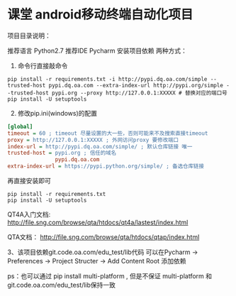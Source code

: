 # 课堂 android移动终端自动化项目

项目目录说明：


推荐语言 Python2.7
推荐IDE Pycharm
安装项目依赖 两种方式：
1. 命令行直接敲命令
```shell script
pip install -r requirements.txt -i http://pypi.dq.oa.com/simple --trusted-host pypi.dq.oa.com --extra-index-url http://pypi.org/simple --trusted-host pypi.org --proxy http://127.0.0.1:XXXXX # 替换对应的端口号
pip install -U setuptools
```
2. 修改pip.ini(windows)的配置
```ini
[global]
timeout = 60 ; timeout 尽量设置的大一些，否则可能来不及搜索直接timeout
proxy = http://127.0.0.1:XXXXX ; 外网访问proxy 要修改端口
index-url = http://pypi.dq.oa.com/simple/ ; 默认仓库链接 唯一
trusted-host = pypi.org ; 信任的域名
               pypi.dq.oa.com
extra-index-url = https://pypi.python.org/simple/ ; 备选仓库链接
```
再直接安装即可
```shell script
pip install -r requirements.txt
pip install -U setuptools
```

QT4A入门文档:
http://file.sng.com/browse/qta/htdocs/qt4a/lastest/index.html

QTA文档：
http://file.sng.com/browse/qta/htdocs/qtap/index.html

3、该项目依赖git.code.oa.com/edu_test/lib代码
可以在Pycharm -> Preferences -> Project Structer -> Add Content Root 添加依赖

ps：也可以通过 pip install multi-platform , 但是不保证 multi-platform 和 git.code.oa.com/edu_test/lib保持一致

